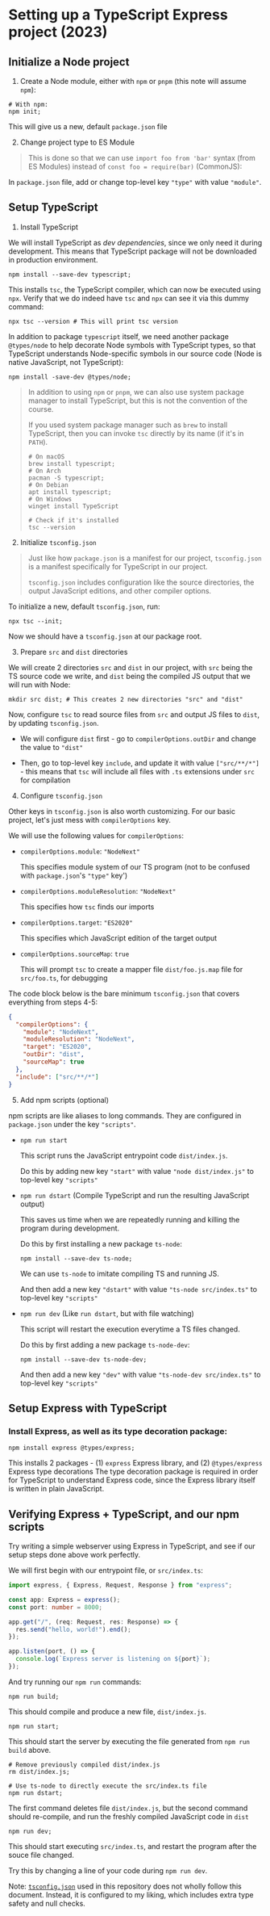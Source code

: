 # Setting up a TypeScript Express project (2023)

## Initialize a Node project

1. Create a Node module, either with `npm` or `pnpm` (this note will assume `npm`):

```shell
# With npm:
npm init;
```

This will give us a new, default `package.json` file

2. Change project type to ES Module

> This is done so that we can use `import foo from 'bar'` syntax (from ES Modules)
> instead of `const foo = require(bar)` (CommonJS):

In `package.json` file, add or change top-level key `"type"` with value `"module"`.

## Setup TypeScript

1. Install TypeScript

We will install TypeScript as _dev dependencies_, since we only need it during development.
This means that TypeScript package will not be downloaded in production environment.

```shell
npm install --save-dev typescript;
```

This installs `tsc`, the TypeScript compiler, which can now be executed using `npx`.
Verify that we do indeed have `tsc` and `npx` can see it via this dummy command:

```shell
npx tsc --version # This will print tsc version
```

In addition to package `typescript` itself, we need another package `@types/node`
to help decorate Node symbols with TypeScript types, so that TypeScript understands Node-specific
symbols in our source code (Node is native JavaScript, not TypeScript):

```shell
npm install -save-dev @types/node;
```

> In addition to using `npm` or `pnpm`, we can also use system package manager to install TypeScript,
> but this is not the convention of the course.
>
> If you used system package manager such as `brew` to install TypeScript,
> then you can invoke `tsc` directly by its name (if it's in `PATH`).
>
> ```shell
> # On macOS
> brew install typescript;
> # On Arch
> pacman -S typescript;
> # On Debian
> apt install typescript;
> # On Windows
> winget install TypeScript
>
> # Check if it's installed
> tsc --version
> ```

2. Initialize `tsconfig.json`

> Just like how `package.json` is a manifest for our project, `tsconfig.json` is a manifest
> specifically for TypeScript in our project.
>
> `tsconfig.json` includes configuration like the source directories, the output JavaScript editions,
> and other compiler options.

To initialize a new, default `tsconfig.json`, run:

```shell
npx tsc --init;
```

Now we should have a `tsconfig.json` at our package root.

3. Prepare `src` and `dist` directories

We will create 2 directories `src` and `dist` in our project, with `src` being the TS source code we write,
and `dist` being the compiled JS output that we will run with Node:

```shell
mkdir src dist; # This creates 2 new directories "src" and "dist"
```

Now, configure `tsc` to read source files from `src` and output JS files to `dist`, by updating `tsconfig.json`.

- We will configure `dist` first - go to `compilerOptions.outDir` and change the value to `"dist"`

- Then, go to top-level key `include`, and update it with value `["src/**/*"]` - this means that `tsc` will include
  all files with `.ts` extensions under `src` for compilation

4. Configure `tsconfig.json`

Other keys in `tsconfig.json` is also worth customizing. For our basic project, let's just mess with `compilerOptions` key.

We will use the following values for `compilerOptions`:

- `compilerOptions.module`: `"NodeNext"`

  This specifies module system of our TS program (not to be confused with `package.json`'s `"type"` key')

- `compilerOptions.moduleResolution`: `"NodeNext"`

  This specifies how `tsc` finds our imports

- `compilerOptions.target`: `"ES2020"`

  This specifies which JavaScript edition of the target output

- `compilerOptions.sourceMap`: `true`

  This will prompt `tsc` to create a mapper file `dist/foo.js.map` file for `src/foo.ts`, for debugging

The code block below is the bare minimum `tsconfig.json` that covers everything from steps 4-5:

```json
{
  "compilerOptions": {
    "module": "NodeNext",
    "moduleResolution": "NodeNext",
    "target": "ES2020",
    "outDir": "dist",
    "sourceMap": true
  },
  "include": ["src/**/*"]
}
```

5. Add npm scripts (optional)

npm scripts are like aliases to long commands. They are configured in `package.json` under the key `"scripts"`.

- `npm run start`

  This script runs the JavaScript entrypoint code `dist/index.js`.

  Do this by adding new key `"start"` with value `"node dist/index.js"` to top-level key `"scripts"`

- `npm run dstart` (Compile TypeScript and run the resulting JavaScript output)

  This saves us time when we are repeatedly running and killing the program during development.

  Do this by first installing a new package `ts-node`:

  ```shell
  npm install --save-dev ts-node;
  ```

  We can use `ts-node` to imitate compiling TS and running JS.

  And then add a new key `"dstart"` with value `"ts-node src/index.ts"` to top-level key `"scripts"`

- `npm run dev` (Like `run dstart`, but with file watching)

  This script will restart the execution everytime a TS files changed.

  Do this by first adding a new package `ts-node-dev`:

  ```shell
  npm install --save-dev ts-node-dev;
  ```

  And then add a new key `"dev"` with value `"ts-node-dev src/index.ts"` to top-level key `"scripts"`

## Setup Express with TypeScript

### Install Express, as well as its type decoration package:

```shell
npm install express @types/express;
```

This installs 2 packages - (1) `express` Express library, and (2) `@types/express` Express type decorations
The type decoration package is required in order for TypeScript to understand Express code, since the Express
library itself is written in plain JavaScript.

## Verifying Express + TypeScript, and our npm scripts

Try writing a simple webserver using Express in TypeScript, and see if our setup steps done above work perfectly.

We will first begin with our entrypoint file, or `src/index.ts`:

```typescript
import express, { Express, Request, Response } from "express";

const app: Express = express();
const port: number = 8000;

app.get("/", (req: Request, res: Response) => {
  res.send("hello, world!").end();
});

app.listen(port, () => {
  console.log(`Express server is listening on ${port}`);
});
```

And try running our `npm run` commands:

```shell
npm run build;
```

This should compile and produce a new file, `dist/index.js`.

```shell
npm run start;
```

This should start the server by executing the file generated from `npm run build` above.

```shell
# Remove previously compiled dist/index.js
rm dist/index.js;

# Use ts-node to directly execute the src/index.ts file
npm run dstart;
```

The first command deletes file `dist/index.js`, but the second command should re-compile,
and run the freshly compiled JavaScript code in `dist`

```shell
npm run dev;
```

This should start executing `src/index.ts`, and restart the program after the souce file changed.

Try this by changing a line of your code during `npm run dev`.

Note: [`tsconfig.json`](./tsconfig.json) used in this repository does not wholly follow this
document. Instead, it is configured to my liking, which includes extra type safety and null checks.
